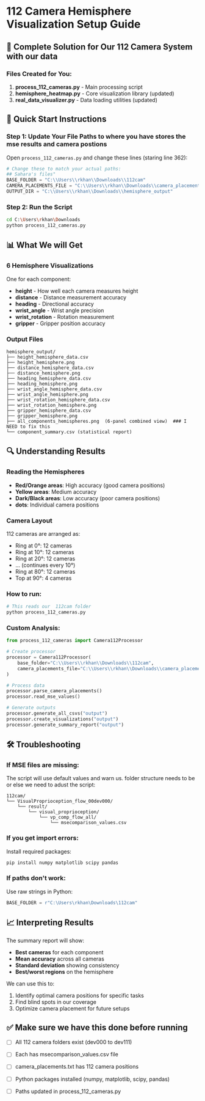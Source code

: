 # 112 Camera Hemisphere Visualization Setup Guide

## 🎯 Complete Solution for Our 112 Camera System with our data

### Files Created for You:
1. **process_112_cameras.py** - Main processing script
3. **hemisphere_heatmap.py** - Core visualization library (updated)
4. **real_data_visualizer.py** - Data loading utilities (updated)

## 🚀 Quick Start Instructions

### Step 1: Update Your File Paths to where you have stores the mse results and camera postions
Open `process_112_cameras.py` and change these lines (staring line 362):

```python
# Change these to match your actual paths:
## Sahara's files"
BASE_FOLDER = "C:\\Users\\rkhan\\Downloads\\112cam"
CAMERA_PLACEMENTS_FILE = "C:\\Users\\rkhan\\Downloads\\camera_placements.txt"
OUTPUT_DIR = "C:\\Users\\rkhan\\Downloads\\hemisphere_output"
```

### Step 2: Run the Script
```bash
cd C:\Users\rkhan\Downloads
python process_112_cameras.py
```

## 📊 What We will Get

### 6 Hemisphere Visualizations
One for each component:
- **height** - How well each camera measures height
- **distance** - Distance measurement accuracy
- **heading** - Directional accuracy
- **wrist_angle** - Wrist angle precision
- **wrist_rotation** - Rotation measurement
- **gripper** - Gripper position accuracy

### Output Files
```
hemisphere_output/
├── height_hemisphere_data.csv
├── height_hemisphere.png
├── distance_hemisphere_data.csv
├── distance_hemisphere.png
├── heading_hemisphere_data.csv
├── heading_hemisphere.png
├── wrist_angle_hemisphere_data.csv
├── wrist_angle_hemisphere.png
├── wrist_rotation_hemisphere_data.csv
├── wrist_rotation_hemisphere.png
├── gripper_hemisphere_data.csv
├── gripper_hemisphere.png
├── all_components_hemispheres.png  (6-panel combined view)  ### I NEED to fix this
└── component_summary.csv (statistical report)
```

## 🔍 Understanding Results

### Reading the Hemispheres
- **Red/Orange areas**: High accuracy (good camera positions)
- **Yellow areas**: Medium accuracy
- **Dark/Black areas**: Low accuracy (poor camera positions)
- **dots**: Individual camera positions

### Camera Layout
 112 cameras are arranged as:
- Ring at 0°: 12 cameras
- Ring at 10°: 12 cameras
- Ring at 20°: 12 cameras
- ... (continues every 10°)
- Ring at 80°: 12 cameras
- Top at 90°: 4 cameras



### How to run:
```python
# This reads our  112cam folder
python process_112_cameras.py
```

### Custom Analysis:
```python
from process_112_cameras import Camera112Processor

# Create processor
processor = Camera112Processor(
    base_folder="C:\\Users\\rkhan\\Downloads\\112cam",
    camera_placements_file="C:\\Users\\rkhan\\Downloads\\camera_placements.txt"
)

# Process data
processor.parse_camera_placements()
processor.read_mse_values()

# Generate outputs
processor.generate_all_csvs("output")
processor.create_visualizations("output")
processor.generate_summary_report("output")
```

## 🛠️ Troubleshooting

### If MSE files are missing:
The script will use default values and warn us. folder structure needs to be or else we need to adust the script:
```
112cam/
└── VisualProprioception_flow_00dev000/
    └── result/
        └── visual_proprioception/
            └── vp_comp_flow_all/
                └── msecomparison_values.csv
```

### If you get import errors:
Install required packages:
```bash
pip install numpy matplotlib scipy pandas
```

### If paths don't work:
Use raw strings in Python:
```python
BASE_FOLDER = r"C:\Users\rkhan\Downloads\112cam"
```

## 📈 Interpreting Results

The summary report will show:
- **Best cameras** for each component
- **Mean accuracy** across all cameras
- **Standard deviation** showing consistency
- **Best/worst regions** on the hemisphere

We can use this to:
1. Identify optimal camera positions for specific tasks
2. Find blind spots in our coverage
3. Optimize camera placement for future setups

## ✅ Make sure we have this done before running

- [ ] All 112 camera folders exist (dev000 to dev111)
- [ ] Each has msecomparison_values.csv file
- [ ] camera_placements.txt has 112 camera positions
- [ ] Python packages installed (numpy, matplotlib, scipy, pandas)
- [ ] Paths updated in process_112_cameras.py


